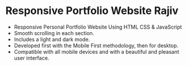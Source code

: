 # Responsive Portfolio Website Rajiv

- Responsive Personal Portfolio Website Using HTML CSS & JavaScript
- Smooth scrolling in each section.
- Includes a light and dark mode.
- Developed first with the Mobile First methodology, then for desktop.
- Compatible with all mobile devices and with a beautiful and pleasant user interface.
